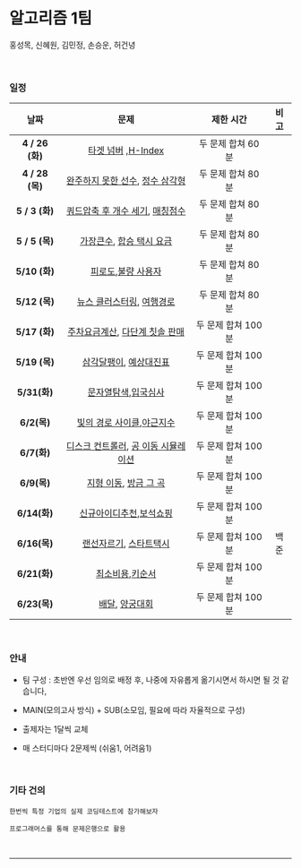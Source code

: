 # 알고리즘 1팀

홍성목, 신혜원, 김민정, 손승운, 허건녕

<br>

### 일정

|      날짜       |                             문제                             |     제한 시간      | 비고 |
| :-------------: | :----------------------------------------------------------: | :----------------: | :--: |
| **4 / 26 (화)** | [타겟 넘버](https://programmers.co.kr/learn/courses/30/parts/12421) ,[H-Index](https://programmers.co.kr/learn/courses/30/parts/12198) | 두 문제 합쳐 60분  |      |
| **4 / 28 (목)** | [완주하지 못한 선수](https://programmers.co.kr/learn/courses/30/parts/12077), [정수 삼각형](https://programmers.co.kr/learn/courses/30/parts/12263) | 두 문제 합쳐 80분  |      |
| **5 / 3 (화)**  | [쿼드압축 후 개수 세기](https://programmers.co.kr/learn/courses/30/lessons/68936), [매칭점수](https://programmers.co.kr/learn/courses/30/lessons/42893) | 두 문제 합쳐 80분  |      |
| **5 / 5 (목)**  | [가장큰수](https://programmers.co.kr/learn/courses/30/lessons/42746), [합승 택시 요금](https://programmers.co.kr/learn/courses/30/lessons/72413) | 두 문제 합쳐 80분  |      |
| **5/10  (화)**  | [피로도](https://programmers.co.kr/learn/courses/30/lessons/87946),[불량 사용자](https://programmers.co.kr/learn/courses/30/lessons/64064) | 두 문제 합쳐 80분  |      |
|  **5/12 (목)**  | [뉴스 클러스터링](https://programmers.co.kr/learn/courses/30/lessons/17677), [여행경로](https://programmers.co.kr/learn/courses/30/lessons/43164) | 두 문제 합쳐 80분  |      |
|  **5/17 (화)**  | [주차요금계산](https://programmers.co.kr/learn/courses/30/lessons/92341), [다단계 칫솔 판매](https://programmers.co.kr/learn/courses/30/lessons/77486) | 두 문제 합쳐 100분 |      |
|  **5/19 (목)**  | [삼각달팽이](https://programmers.co.kr/learn/courses/30/lessons/68645), [예상대진표](https://programmers.co.kr/learn/courses/30/lessons/12985) | 두 문제 합쳐 100분 |      |
|  **5/31(화)**   | [문자열탐색](https://programmers.co.kr/learn/courses/30/lessons/60057),[입국심사](https://programmers.co.kr/learn/courses/30/lessons/43238) | 두 문제 합쳐 100분 |      |
|   **6/2(목)**   | [빛의 경로 사이클](https://programmers.co.kr/learn/courses/30/lessons/86052),[야근지수](https://programmers.co.kr/learn/courses/30/lessons/12927) | 두 문제 합쳐 100분 |      |
|   **6/7(화)**   | [디스크 컨트롤러](https://programmers.co.kr/learn/courses/30/lessons/42627), [공 이동 시뮬레이션](https://programmers.co.kr/learn/courses/30/lessons/87391) | 두 문제 합쳐 100분 |      |
|   **6/9(목)**   | [지형 이동](https://programmers.co.kr/learn/courses/30/lessons/62050), [방금 그 곡](https://programmers.co.kr/learn/courses/30/lessons/17683) | 두 문제 합쳐 100분 |      |
|  **6/14(화)**   | [신규아이디추천](https://programmers.co.kr/learn/courses/30/lessons/72410),[보석쇼핑](https://programmers.co.kr/learn/courses/30/lessons/67258) | 두 문제 합쳐 100분 |      |
|  **6/16(목)**   | [랜선자르기](https://www.acmicpc.net/problem/1654), [스타트택시](https://www.acmicpc.net/problem/19238) | 두 문제 합쳐 100분 | 백준 |
|  **6/21(화)**   | [최소비용](https://www.acmicpc.net/problem/1916),[키순서](https://www.acmicpc.net/problem/2458) | 두 문제 합쳐 100분 |      |
|  **6/23(목)**   | [배달](https://programmers.co.kr/learn/courses/30/lessons/12978), [양궁대회](https://programmers.co.kr/learn/courses/30/lessons/92342) | 두 문제 합쳐 100분 |      |

<br>

### 안내

- 팀 구성 : 초반엔 우선 임의로 배정 후, 나중에 자유롭게 옮기시면서 하시면 될 것 같습니다,

- MAIN(모의고사 방식) + SUB(소모임, 필요에 따라 자율적으로 구성)
- 출제자는 1달씩 교체
- 매 스터디마다 2문제씩 (쉬움1, 어려움1)

<br>

### 기타 건의

```
한번씩 특정 기업의 실제 코딩테스트에 참가해보자

프로그래머스를 통해 문제은행으로 활용
```

<br>

---

